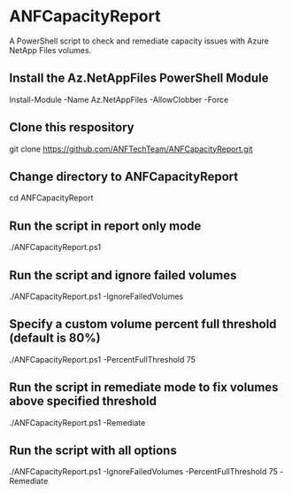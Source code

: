 # ANFCapacityReport
A PowerShell script to check and remediate capacity issues with Azure NetApp Files volumes.

## Install the Az.NetAppFiles PowerShell Module
Install-Module -Name Az.NetAppFiles -AllowClobber -Force

## Clone this respository
git clone https://github.com/ANFTechTeam/ANFCapacityReport.git

## Change directory to ANFCapacityReport
cd ANFCapacityReport

## Run the script in report only mode
./ANFCapacityReport.ps1

## Run the script and ignore failed volumes
./ANFCapacityReport.ps1 -IgnoreFailedVolumes

## Specify a custom volume percent full threshold (default is 80%)
./ANFCapacityReport.ps1 -PercentFullThreshold 75

## Run the script in remediate mode to fix volumes above specified threshold
./ANFCapacityReport.ps1 -Remediate

## Run the script with all options
./ANFCapacityReport.ps1 -IgnoreFailedVolumes -PercentFullThreshold 75 -Remediate
